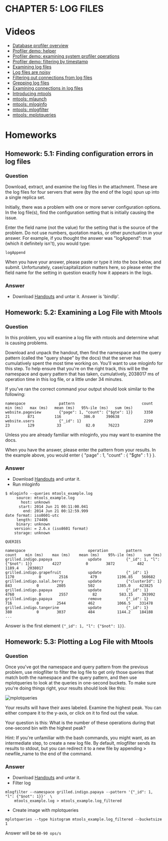 # CHAPTER 5: LOG FILES

# Videos

* [Database profiler overview](https://www.youtube.com/watch?v=ww5pYJqukAg)
* [Profiler demo: helper](https://www.youtube.com/watch?v=_ApSNwSRYVo)
* [Profiler demo: examining system profiler operations](https://www.youtube.com/watch?v=FSrJz_hkisM)
* [Profiler demo: filtering by timestamp](https://www.youtube.com/watch?v=P6igqf5Vc9w)
* [Examining log files](https://www.youtube.com/watch?v=qc1hOvhCohY)
* [Log files are noisy](https://www.youtube.com/watch?v=CVp8Majin4Q)
* [Filtering out connections from log files](https://www.youtube.com/watch?v=dwAGzCOGJSE)
* [Grepping log files](https://www.youtube.com/watch?v=lGsbhB2np1o)
* [Examining connections in log files](https://www.youtube.com/watch?v=lMmvnThgzio)
* [Introducing mtools](https://www.youtube.com/watch?v=vv05f75YBTA)
* [mtools: mlaunch](https://www.youtube.com/watch?v=rpILJs4CYQs)
* [mtools: mloginfo](https://www.youtube.com/watch?v=jBVYEy6DYpQ)
* [mtools: mlogfilter](https://www.youtube.com/watch?v=TiZpSH_o4C4)
* [mtools: mplotqueries](https://www.youtube.com/watch?v=AEPjCFeRN04)

# Homeworks
## Homework: 5.1: Finding configuration errors in log files 
### Question
Download, extract, and examine the log files in the attachment. These are the log files for four servers that were (by the end of the logs) spun up into a single replica set.

Initially, there was a problem with one or more server configuration options. In the log file(s), find the configuration setting that is initially causing the issue.

Enter the field name (not the value) for the setting that is the source of the problem. Do not use numbers, quotation marks, or other punctuation in your answer. For example, if you thought the answer was "logAppend": true (which it definitely isn't), you would type:

```
logAppend
```

When you have your answer, please paste or type it into the box below, and submit. Unfortunately, case/capitalization matters here, so please enter the field name for the setting in question exactly how it appears in the logs.

### Answer
* Download [Handouts](https://raw.githubusercontent.com/wiki/scopenco/M202/handouts/5.1/configuration-issue-logs.tar.gz) and untar it.
Answer is 'bindIp'.

## Homework: 5.2: Examining a Log File with Mtools 
### Question
In this problem, you will examine a log file with mtools and determine what is causing problems.

Download and unpack the handout, then find the namespace and the query pattern (called the "query shape" by the docs) that the server has cumulatively spent the most time working on. You'll want to use mloginfo for this step. To help ensure that you're on the right track, this will be the namespace and query pattern that has taken, cumulatively, 2038017 ms of operation time in this log file, or a little under 34 minutes.

If you've ran the correct command your output should look similar to the following:

```
namespace               pattern                              count   min (ms)   max (ms)   mean (ms)   95%-ile (ms)   sum (ms)
website.pageview        {"page": 1, "count": {"$gte": 1}}     3350         21        871         116          386.0     390638
website.users           {"_id": 1}                            2299         23        129          33           82.0      76223
```

Unless you are already familiar with mloginfo, you may want to examine the docs.

When you have the answer, please enter the pattern from your results. In the example above, you would enter { "page" : 1, "count" : { "$gte" : 1 } }.

### Answer
* Download [Handouts](https://raw.githubusercontent.com/wiki/scopenco/M202/handouts/5.2/mtools_example.tar.gz) and untar it. 
* Run mloginfo
```
$ mloginfo --queries mtools_example.log
     source: mtools_example.log
       host: unknown
      start: 2014 Jun 21 00:11:00.041
        end: 2014 Jun 21 00:12:59.999
date format: iso8601-utc
     length: 174406
     binary: unknown
    version: = 2.6.x (iso8601 format)
    storage: unknown

QUERIES

namespace                            operation        pattern                              count    min (ms)    max (ms)    mean (ms)    95%-ile (ms)    sum (ms)
grilled.indigo.papaya                update           {"_id": 1, "l": {"$not": 1}}         4227           0        3872          482          1189.4    2038017
grilled.indigo.grapefruit            update           {"_id": 1}                           1170           0        2516          479         1196.85    560682
grilled.indigo.salal.berry           update           {"clusterId": 1}                     843           0        2805          502          1385.0    423825
grilled.indigo.papaya                update           {"_id": 1}                           4760           0        2557           82          583.15    393992
grilled.indigo.papaya                remove           {"_id": 1}                           716           0        2544          462          1066.5    331478
grilled.indigo.tangerine             update           {"_id": 1}                           380           0        3037          484          1144.2    184188
...
```
Answer is the first element ```{"_id": 1, "l": {"$not": 1}}```.

## Homework: 5.3: Plotting a Log File with Mtools
### Question
Once you've got the namespace and query pattern from the previous problem, use mlogfilter to filter the log file to get only those queries that match both the namespace and the query pattern, and then use mplotqueries to look at the queries in one-second buckets. To make sure you're doing things right, your results should look like this:

![mplotqueries](https://raw.githubusercontent.com/wiki/scopenco/M202/images/mplotqueries_final_m202_1_second_buckets.png)

Your results will have their axes labeled. Examine the highest peak. You can either compare it to the y-axis, or click on it to find out the value.

Your question is this: What is the number of these operations during that one-second bin with the highest peak?

Hint: If you're unfamiliar with the bash commands, you might want, as an intermediate step, to create a new log file. By default, mlogfilter sends its results to stdout, but you can redirect it to a new file by appending > newfile_name to the end of the command.

### Answer
* Download [Handouts](https://raw.githubusercontent.com/wiki/scopenco/M202/handouts/5.2/mtools_example.tar.gz) and untar it. 
* Filter log 
```
mlogfilter --namespace grilled.indigo.papaya --pattern '{"_id": 1, "l": {"$not": 1}}'  \
    mtools_example.log > mtools_example.log_filtered
```
* Create image with mplotqueries
```
mplotqueries --type histogram mtools_example.log_filtered --bucketsize 1
```
Answer will be ```60-90 ops/s```
